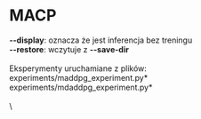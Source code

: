 # MACP

<b>--display</b>: oznacza że jest inferencja bez treningu\
<b>--restore</b>: wczytuje z <b>--save-dir</b>\
\
Eksperymenty uruchamiane z plików:\
experiments/maddpg_experiment.py*\
experiments/mdaddpg_experiment.py*\
\
\
